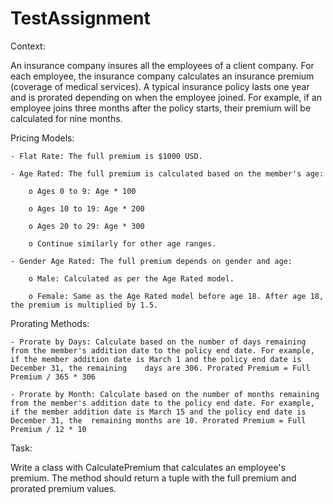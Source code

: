 # TestAssignment
 
Context:

An insurance company insures all the employees of a client company. For each employee, the insurance company calculates an insurance premium (coverage of medical services). A typical insurance policy lasts one year and is prorated depending on when the employee joined. For example, if an employee joins three months after the policy starts, their premium will be calculated for nine months.

Pricing Models:

	- Flat Rate: The full premium is $1000 USD.
	
	- Age Rated: The full premium is calculated based on the member's age:

		o Ages 0 to 9: Age * 100

		o Ages 10 to 19: Age * 200

		o Ages 20 to 29: Age * 300

		o Continue similarly for other age ranges.

	- Gender Age Rated: The full premium depends on gender and age:

		o Male: Calculated as per the Age Rated model.

		o Female: Same as the Age Rated model before age 18. After age 18, the premium is multiplied by 1.5.

Prorating Methods:

	- Prorate by Days: Calculate based on the number of days remaining from the member's addition date to the policy end date. For example, if the member addition date is March 1 and the policy end date is December 31, the remaining 	days are 306. Prorated Premium = Full Premium / 365 * 306

	- Prorate by Month: Calculate based on the number of months remaining from the member's addition date to the policy end date. For example, if the member addition date is March 15 and the policy end date is December 31, the 	remaining months are 10. Prorated Premium = Full Premium / 12 * 10

Task:

Write a class with CalculatePremium that calculates an employee's premium. The method should return a tuple with the full premium and prorated premium values.